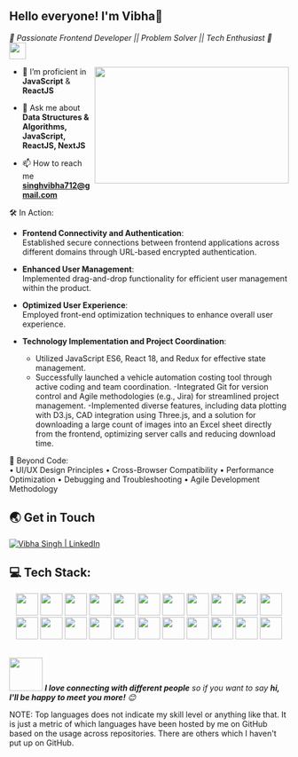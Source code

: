 ## Hello everyone! I'm Vibha👋
<p><em>🚀 Passionate Frontend Developer || Problem Solver || Tech Enthusiast 🌟
    <img src="https://media.giphy.com/media/WUlplcMpOCEmTGBtBW/giphy.gif" width="30"> 
</em></p>

<img align="right" src="[https://camo.githubusercontent.com/683e2187241c641430216c864ce93fc5a0e0dfb232c5a01d1c54b54d63aa8cb2/68747470733a2f2f63646e2e6472696262626c652e636f6d2f75736572732f313136323037372f73637265656e73686f74732f333834383931342f70726f6772616d6d65722e676966](https://user-images.githubusercontent.com/74038190/213910842-5a320d6b-e48f-4d41-a901-0e6a357e8dae.gif)" width="350" height="210">



- 🌱 I’m proficient in **JavaScript** & **ReactJS** <br />

- 💬 Ask me about **Data Structures & Algorithms, JavaScript, ReactJS, NextJS**

- 📫 How to reach me **singhvibha712@gmail.com**

🛠️ In Action:<br />
- **Frontend Connectivity and Authentication**: <br/>
      Established secure connections between frontend applications across different domains through URL-based encrypted authentication.
  
- **Enhanced User Management**:<br/>
      Implemented drag-and-drop functionality for efficient user management within the product.

 - **Optimized User Experience**:<br/>
     Employed front-end optimization techniques to enhance overall user experience.
   
- **Technology Implementation and Project Coordination**:<br/>
  - Utilized JavaScript ES6, React 18, and Redux for effective state management.
  - Successfully launched a vehicle automation costing tool through active coding and team coordination.
  -Integrated Git for version control and Agile methodologies (e.g., Jira) for streamlined project management.
  -Implemented diverse features, including data plotting with D3.js, CAD integration using Three.js, and a solution for downloading a large count of images into an Excel sheet directly from the frontend, optimizing server calls and reducing 
   download time.

🧠 Beyond Code:<br />
• UI/UX Design Principles
• Cross-Browser Compatibility
• Performance Optimization
• Debugging and Troubleshooting
• Agile Development Methodology

## 🌏 Get in Touch

<a href="https://www.linkedin.com/in/vibha-singh-8172a5189/">
  <img  alt="Vibha Singh | LinkedIn "src="https://img.icons8.com/fluent/48/000000/linkedin.png"/>
</a>


## 💻 Tech Stack:

<div align="center">

<img src="https://cdn.jsdelivr.net/gh/devicons/devicon/icons/html5/html5-original.svg" width=40 height=40  />
<img src="https://cdn.jsdelivr.net/gh/devicons/devicon/icons/css3/css3-original.svg" width=40 height=40/>
<img src="https://cdn.jsdelivr.net/gh/devicons/devicon/icons/javascript/javascript-original.svg" width=40 height=40/>
<img src="https://cdn.jsdelivr.net/gh/devicons/devicon/icons/bootstrap/bootstrap-plain.svg" width=40 height=40/>
<img src="https://cdn.jsdelivr.net/gh/devicons/devicon/icons/tailwindcss/tailwindcss-plain.svg"  width=40 height=40/>
<img src="https://cdn.jsdelivr.net/gh/devicons/devicon/icons/react/react-original.svg" width=40 height=40/>
<img src="https://cdn.jsdelivr.net/gh/devicons/devicon/icons/redux/redux-original.svg" width=40 height=40/>
<img src="https://cdn.jsdelivr.net/gh/devicons/devicon/icons/nextjs/nextjs-line.svg" width=40 height=40 />  
<img src="https://cdn.jsdelivr.net/gh/devicons/devicon/icons/python/python-original.svg" width=40 height=40 />
<img src="https://cdn.jsdelivr.net/gh/devicons/devicon/icons/cplusplus/cplusplus-original.svg" width=40 height=40/>
<img src="https://cdn.jsdelivr.net/gh/devicons/devicon/icons/c/c-original.svg" width=40 height=40 />
<img src="https://cdn.jsdelivr.net/gh/devicons/devicon/icons/mongodb/mongodb-original.svg" width=40 height=40/>
<img src="https://cdn.jsdelivr.net/gh/devicons/devicon/icons/mysql/mysql-original.svg" width=40 height=40/>
<img src="https://cdn.jsdelivr.net/gh/devicons/devicon/icons/npm/npm-original-wordmark.svg" width=40 height=40 />
<img src="https://cdn.jsdelivr.net/gh/devicons/devicon/icons/nodejs/nodejs-plain.svg" width=40 height=40 />
<img src="https://cdn.jsdelivr.net/gh/devicons/devicon/icons/figma/figma-original.svg" width=40 height=40/>
<img src="https://cdn.jsdelivr.net/gh/devicons/devicon/icons/sass/sass-original.svg" width=40 height=40 />
<img src="https://cdn.jsdelivr.net/gh/devicons/devicon/icons/selenium/selenium-original.svg" width=40 height=40/>     
<img src="https://cdn.jsdelivr.net/gh/devicons/devicon/icons/git/git-original.svg" width=40 height=40/>
<img src="https://cdn.jsdelivr.net/gh/devicons/devicon/icons/linux/linux-original.svg" width=40 height=40 />
<img src="https://cdn.jsdelivr.net/gh/devicons/devicon/icons/vscode/vscode-original.svg" width=40 height=40 />
<img src="https://cdn.jsdelivr.net/gh/devicons/devicon/icons/matlab/matlab-original.svg" width=40 height=40/>

</div>


##


##
<img src="https://media.giphy.com/media/LnQjpWaON8nhr21vNW/giphy.gif" width="60"> <em><b>I love connecting with different people</b> so if you want to say <b>hi, I'll be happy to meet you more!</b> 😊</em>



NOTE: Top languages does not indicate my skill level or anything like that. It is just a metric of which languages have been hosted by me on GitHub based on the usage across repositories. There are others which I haven't put up on GitHub.

